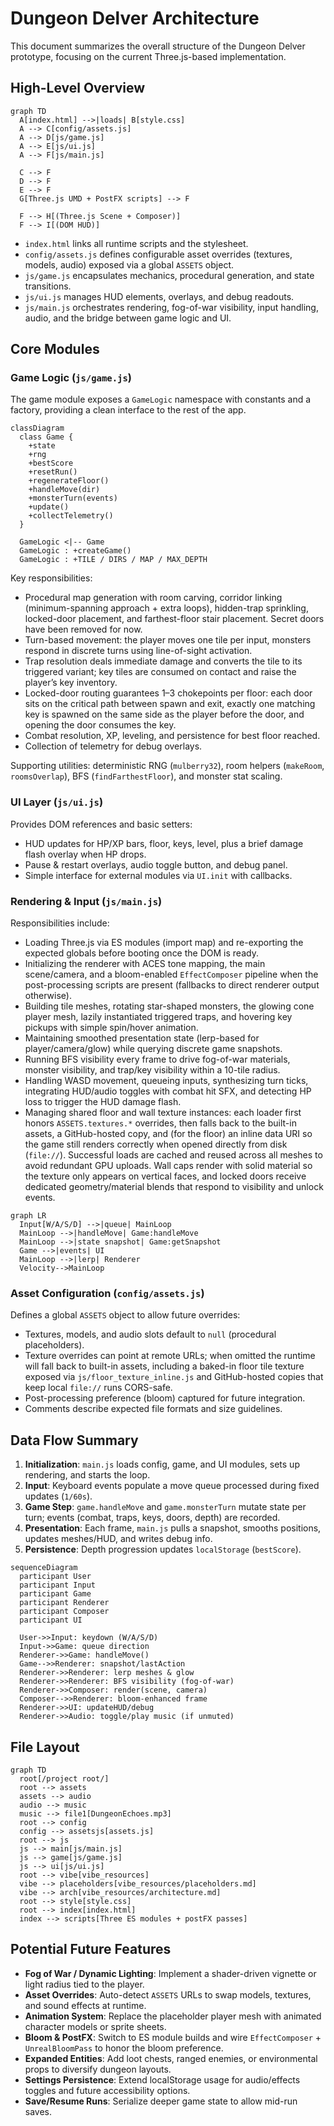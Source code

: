 # Dungeon Delver Architecture

This document summarizes the overall structure of the Dungeon Delver prototype, focusing on the current Three.js-based implementation.

## High-Level Overview

```mermaid
graph TD
  A[index.html] -->|loads| B[style.css]
  A --> C[config/assets.js]
  A --> D[js/game.js]
  A --> E[js/ui.js]
  A --> F[js/main.js]

  C --> F
  D --> F
  E --> F
  G[Three.js UMD + PostFX scripts] --> F

  F --> H[(Three.js Scene + Composer)]
  F --> I[(DOM HUD)]
```

- `index.html` links all runtime scripts and the stylesheet.
- `config/assets.js` defines configurable asset overrides (textures, models, audio) exposed via a global `ASSETS` object.
- `js/game.js` encapsulates mechanics, procedural generation, and state transitions.
- `js/ui.js` manages HUD elements, overlays, and debug readouts.
- `js/main.js` orchestrates rendering, fog-of-war visibility, input handling, audio, and the bridge between game logic and UI.

## Core Modules

### Game Logic (`js/game.js`)

The game module exposes a `GameLogic` namespace with constants and a factory, providing a clean interface to the rest of the app.

```mermaid
classDiagram
  class Game {
    +state
    +rng
    +bestScore
    +resetRun()
    +regenerateFloor()
    +handleMove(dir)
    +monsterTurn(events)
    +update()
    +collectTelemetry()
  }

  GameLogic <|-- Game
  GameLogic : +createGame()
  GameLogic : +TILE / DIRS / MAP / MAX_DEPTH
```

Key responsibilities:

- Procedural map generation with room carving, corridor linking (minimum-spanning approach + extra loops), hidden-trap sprinkling, locked-door placement, and farthest-floor stair placement. Secret doors have been removed for now.
- Turn-based movement: the player moves one tile per input, monsters respond in discrete turns using line-of-sight activation.
- Trap resolution deals immediate damage and converts the tile to its triggered variant; key tiles are consumed on contact and raise the player’s key inventory.
- Locked-door routing guarantees 1–3 chokepoints per floor: each door sits on the critical path between spawn and exit, exactly one matching key is spawned on the same side as the player before the door, and opening the door consumes the key.
- Combat resolution, XP, leveling, and persistence for best floor reached.
- Collection of telemetry for debug overlays.

Supporting utilities: deterministic RNG (`mulberry32`), room helpers (`makeRoom`, `roomsOverlap`), BFS (`findFarthestFloor`), and monster stat scaling.

### UI Layer (`js/ui.js`)

Provides DOM references and basic setters:

- HUD updates for HP/XP bars, floor, keys, level, plus a brief damage flash overlay when HP drops.
- Pause & restart overlays, audio toggle button, and debug panel.
- Simple interface for external modules via `UI.init` with callbacks.

### Rendering & Input (`js/main.js`)

Responsibilities include:

- Loading Three.js via ES modules (import map) and re-exporting the expected globals before booting once the DOM is ready.
- Initializing the renderer with ACES tone mapping, the main scene/camera, and a bloom-enabled `EffectComposer` pipeline when the post-processing scripts are present (fallbacks to direct renderer output otherwise).
- Building tile meshes, rotating star-shaped monsters, the glowing cone player mesh, lazily instantiated triggered traps, and hovering key pickups with simple spin/hover animation.
- Maintaining smoothed presentation state (lerp-based for player/camera/glow) while querying discrete game snapshots.
- Running BFS visibility every frame to drive fog-of-war materials, monster visibility, and trap/key visibility within a 10-tile radius.
- Handling WASD movement, queueing inputs, synthesizing turn ticks, integrating HUD/audio toggles with combat hit SFX, and detecting HP loss to trigger the HUD damage flash.
- Managing shared floor and wall texture instances: each loader first honors `ASSETS.textures.*` overrides, then falls back to the built-in assets, a GitHub-hosted copy, and (for the floor) an inline data URI so the game still renders correctly when opened directly from disk (`file://`). Successful loads are cached and reused across all meshes to avoid redundant GPU uploads. Wall caps render with solid material so the texture only appears on vertical faces, and locked doors receive dedicated geometry/material blends that respond to visibility and unlock events.

```mermaid
graph LR
  Input[W/A/S/D] -->|queue| MainLoop
  MainLoop -->|handleMove| Game:handleMove
  MainLoop -->|state snapshot| Game:getSnapshot
  Game -->|events| UI
  MainLoop -->|lerp| Renderer
  Velocity-->MainLoop
```

### Asset Configuration (`config/assets.js`)

Defines a global `ASSETS` object to allow future overrides:

- Textures, models, and audio slots default to `null` (procedural placeholders).
- Texture overrides can point at remote URLs; when omitted the runtime will fall back to built-in assets, including a baked-in floor tile texture exposed via `js/floor_texture_inline.js` and GitHub-hosted copies that keep local `file://` runs CORS-safe.
- Post-processing preference (bloom) captured for future integration.
- Comments describe expected file formats and size guidelines.

## Data Flow Summary

1. **Initialization**: `main.js` loads config, game, and UI modules, sets up rendering, and starts the loop.
2. **Input**: Keyboard events populate a move queue processed during fixed updates (`1/60s`).
3. **Game Step**: `game.handleMove` and `game.monsterTurn` mutate state per turn; events (combat, traps, keys, doors, depth) are recorded.
4. **Presentation**: Each frame, `main.js` pulls a snapshot, smooths positions, updates meshes/HUD, and writes debug info.
5. **Persistence**: Depth progression updates `localStorage` (`bestScore`).

```mermaid
sequenceDiagram
  participant User
  participant Input
  participant Game
  participant Renderer
  participant Composer
  participant UI

  User->>Input: keydown (W/A/S/D)
  Input->>Game: queue direction
  Renderer->>Game: handleMove()
  Game-->>Renderer: snapshot/lastAction
  Renderer->>Renderer: lerp meshes & glow
  Renderer->>Renderer: BFS visibility (fog-of-war)
  Renderer->>Composer: render(scene, camera)
  Composer-->>Renderer: bloom-enhanced frame
  Renderer->>UI: updateHUD/debug
  Renderer->>Audio: toggle/play music (if unmuted)
```

## File Layout

```mermaid
graph TD
  root[/project root/]
  root --> assets
  assets --> audio
  audio --> music
  music --> file1[DungeonEchoes.mp3]
  root --> config
  config --> assetsjs[assets.js]
  root --> js
  js --> main[js/main.js]
  js --> game[js/game.js]
  js --> ui[js/ui.js]
  root --> vibe[vibe_resources]
  vibe --> placeholders[vibe_resources/placeholders.md]
  vibe --> arch[vibe_resources/architecture.md]
  root --> style[style.css]
  root --> index[index.html]
  index --> scripts[Three ES modules + postFX passes]
```

## Potential Future Features

- **Fog of War / Dynamic Lighting**: Implement a shader-driven vignette or light radius tied to the player.
- **Asset Overrides**: Auto-detect `ASSETS` URLs to swap models, textures, and sound effects at runtime.
- **Animation System**: Replace the placeholder player mesh with animated character models or sprite sheets.
- **Bloom & PostFX**: Switch to ES module builds and wire `EffectComposer` + `UnrealBloomPass` to honor the bloom preference.
- **Expanded Entities**: Add loot chests, ranged enemies, or environmental props to diversify dungeon layouts.
- **Settings Persistence**: Extend localStorage usage for audio/effects toggles and future accessibility options.
- **Save/Resume Runs**: Serialize deeper game state to allow mid-run saves.
